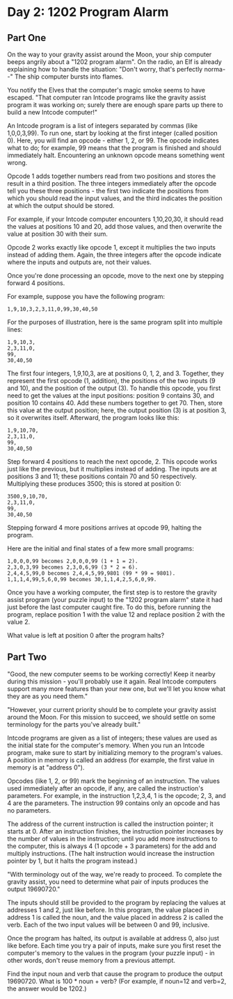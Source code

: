 # Day 2: 1202 Program Alarm

## Part One

On the way to your gravity assist around the Moon, your ship computer beeps angrily about a "1202 program alarm".
On the radio, an Elf is already explaining how to handle the situation: "Don't worry, that's perfectly norma--" The
ship computer bursts into flames.

You notify the Elves that the computer's magic smoke seems to have escaped. "That computer ran Intcode programs
like the gravity assist program it was working on; surely there are enough spare parts up there to build a new
Intcode computer!"

An Intcode program is a list of integers separated by commas (like 1,0,0,3,99). To run one, start by looking at
the first integer (called position 0). Here, you will find an opcode - either 1, 2, or 99. The opcode indicates what
to do; for example, 99 means that the program is finished and should immediately halt. Encountering an unknown
opcode means something went wrong.

Opcode 1 adds together numbers read from two positions and stores the result in a third position. The three integers
immediately after the opcode tell you these three positions - the first two indicate the positions from which you
should read the input values, and the third indicates the position at which the output should be stored.

For example, if your Intcode computer encounters 1,10,20,30, it should read the values at positions 10 and 20, add
those values, and then overwrite the value at position 30 with their sum.

Opcode 2 works exactly like opcode 1, except it multiplies the two inputs instead of adding them. Again, the three
integers after the opcode indicate where the inputs and outputs are, not their values.

Once you're done processing an opcode, move to the next one by stepping forward 4 positions.

For example, suppose you have the following program:

```text
1,9,10,3,2,3,11,0,99,30,40,50
```

For the purposes of illustration, here is the same program split into multiple lines:

```text
1,9,10,3,
2,3,11,0,
99,
30,40,50
```

The first four integers, 1,9,10,3, are at positions 0, 1, 2, and 3. Together, they represent the first opcode
(1, addition), the positions of the two inputs (9 and 10), and the position of the output (3).
To handle this opcode, you first need to get the values at the input positions: position 9 contains 30,
and position 10 contains 40. Add these numbers together to get 70. Then, store this value at the output position;
here, the output position (3) is at position 3, so it overwrites itself. Afterward, the program looks like this:

```text
1,9,10,70,
2,3,11,0,
99,
30,40,50
```

Step forward 4 positions to reach the next opcode, 2. This opcode works just like the previous, but it multiplies
instead of adding. The inputs are at positions 3 and 11; these positions contain 70 and 50 respectively. Multiplying
these produces 3500; this is stored at position 0:

```text
3500,9,10,70,
2,3,11,0,
99,
30,40,50
```

Stepping forward 4 more positions arrives at opcode 99, halting the program.

Here are the initial and final states of a few more small programs:

```text
1,0,0,0,99 becomes 2,0,0,0,99 (1 + 1 = 2).
2,3,0,3,99 becomes 2,3,0,6,99 (3 * 2 = 6).
2,4,4,5,99,0 becomes 2,4,4,5,99,9801 (99 * 99 = 9801).
1,1,1,4,99,5,6,0,99 becomes 30,1,1,4,2,5,6,0,99.
```

Once you have a working computer, the first step is to restore the gravity assist program (your puzzle input)
to the "1202 program alarm" state it had just before the last computer caught fire. To do this, before running
the program, replace position 1 with the value 12 and replace position 2 with the value 2.

What value is left at position 0 after the program halts?

## Part Two

"Good, the new computer seems to be working correctly! Keep it nearby during this mission - you'll probably use it
again. Real Intcode computers support many more features than your new one, but we'll let you know what they are as
you need them."

"However, your current priority should be to complete your gravity assist around the Moon. For this mission to succeed,
we should settle on some terminology for the parts you've already built."

Intcode programs are given as a list of integers; these values are used as the initial state for the computer's memory.
When you run an Intcode program, make sure to start by initializing memory to the program's values. A position in
memory is called an address (for example, the first value in memory is at "address 0").

Opcodes (like 1, 2, or 99) mark the beginning of an instruction. The values used immediately after an opcode, if any,
are called the instruction's parameters. For example, in the instruction 1,2,3,4, 1 is the opcode; 2, 3, and 4 are
the parameters. The instruction 99 contains only an opcode and has no parameters.

The address of the current instruction is called the instruction pointer; it starts at 0. After an instruction
finishes, the instruction pointer increases by the number of values in the instruction; until you add more instructions
to the computer, this is always 4 (1 opcode + 3 parameters) for the add and multiply instructions.
(The halt instruction would increase the instruction pointer by 1, but it halts the program instead.)

"With terminology out of the way, we're ready to proceed. To complete the gravity assist, you need to determine what
pair of inputs produces the output 19690720."

The inputs should still be provided to the program by replacing the values at addresses 1 and 2, just like before.
In this program, the value placed in address 1 is called the noun, and the value placed in address 2 is called the
verb. Each of the two input values will be between 0 and 99, inclusive.

Once the program has halted, its output is available at address 0, also just like before. Each time you try a pair of
inputs, make sure you first reset the computer's memory to the values in the program (your puzzle input) - in other
words, don't reuse memory from a previous attempt.

Find the input noun and verb that cause the program to produce the output 19690720. What is 100 \* noun + verb?
(For example, if noun=12 and verb=2, the answer would be 1202.)
